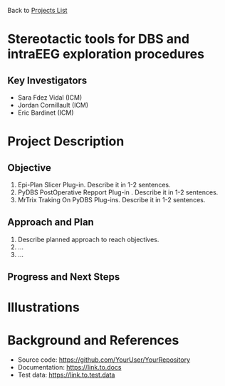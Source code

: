 Back to [Projects List](../../README.md#ProjectsList)

# Stereotactic tools for DBS and intraEEG exploration procedures

## Key Investigators

- Sara Fdez Vidal (ICM)
- Jordan Cornillault (ICM)
- Eric Bardinet (ICM)

# Project Description

<!-- toto . -->

## Objective

1. Epi-Plan Slicer Plug-in. Describe it in 1-2 sentences.
2. PyDBS PostOperative Repport Plug-in . Describe it in 1-2 sentences.
3. MrTrix Traking On PyDBS Plug-ins. Describe it in 1-2 sentences.

## Approach and Plan

1. Describe planned approach to reach objectives.
1. ...
1. ...

## Progress and Next Steps

<!--Describe progress and next steps in a few bullet points as you are making progress.-->

# Illustrations

<!--Add pictures and links to videos that demonstrate what has been accomplished.-->

<!--![Description of picture](Example2.jpg)-->

<!--![Some more images](Example2.jpg)-->

# Background and References

<!--Use this space for information that may help people better understand your project, like links to papers, source code, or data.-->

- Source code: https://github.com/YourUser/YourRepository
- Documentation: https://link.to.docs
- Test data: https://link.to.test.data
